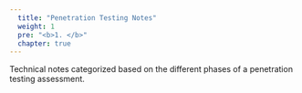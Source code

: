 ```yaml
---
  title: "Penetration Testing Notes"
  weight: 1
  pre: "<b>1. </b>"
  chapter: true
---
```

Technical notes categorized based on the different phases of a penetration testing assessment.
